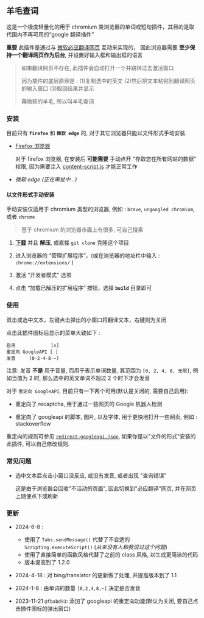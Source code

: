 羊毛查词
--------

这是一个极度轻量化的用于 chromium 类浏览器的单词或短句插件，其目的是取代国内不再可用的“google 翻译插件”

**重要** 此插件是通过与 [微软必应翻译网页](https://cn.bing.com/translator) 互动来实现的，
因此浏览器需要 **至少保持一个翻译网页作为后台**, 并设置好输入框和输出框的语言

> 如果翻译网页不存在, 此插件会自动打开一个并跳转过去激活窗口
>
> 因为插件的底层原理是 : (1)复制选中的英文 (2)然后把文本粘贴到翻译网页的输入窗口 (3)取回结果并显示
>
> 薅微软的羊毛, 所以叫羊毛查词

### 安装

目前只有 **`firefox`** 和 **`微软 edge`** 的, 对于其它浏览器只能以文件形式手动安装.

- [Firefox 浏览器](https://addons.mozilla.org/zh-CN/firefox/addon/羊毛查词)

  对于 firefox 浏览器, 在安装后 **可能需要** 手动点开 "存取您在所有网站的数据" 权限, 因为需要注入 [content-script.js](build/js/content-script.js) 才能正常工作

- _微软 edge (正在审批中...)_

#### 以文件形式手动安装

手动安装仅适用于 chromium 类型的浏览器, 例如 : `brave`, `ungoogled chromium`, 或者 `chrome`

> 基于 chromium 的浏览器市面上有很多, 可自己搜素

1. **[下载](https://github.com/R32/extension-wordtranslator/archive/master.zip)** 并且 **解压**, 或直接 `git clone` 克隆这个项目

2. 进入浏览器的 “管理扩展程序”，(或在浏览器的地址栏中输入 : `chrome://extensions/` )

3. 激活 "开发者模式" 选项

4. 点击 “加载已解压的扩展程序” 按钮，选择 **`build`** 目录即可

### 使用

双击或选中文本，左键点击弹出的小窗口将翻译文本，右键则为关闭

点击此插件图标后显示的菜单大致如下 :

```
启用             [x]
重定向 GoogleAPI [ ]
发音     (0-2-4-8-~)
```
注意: 发音 **不是** 用于音量, 而用于表示单词数量, 其范围为 `[0, 2, 4, 8, 无限]`,
例如当值为 2 时, 那么选中的英文单词不超过 2 个时下才会发音

对于 `重定向 GoogleAPI`, 目前只有一下两个可用(默认是关闭的, 需要自己启用):

- 重定向了 recaptcha, 用于通过一些网页的 Google 机器人检测

- 重定向了 googleapi 的脚本, 图片, 以及字体, 用于更快地打开一些网页, 例如 : stackoverflow

重定向的规则可参见 [`redirect-googleapi.json`](build/redirect-googleapi.json),
如果你是以"文件的形式"安装的此插件, 可以自己修改规则.

### 常见问题

- 选中文本后点击小窗口没反应, 或没有发音, 或者出现 "查询错误"

    这是由于浏览器会回收"不活动的页面", 因此切换到"必应翻译"网页, 并在网页上随便点下或刷新

### 更新

- 2024-6-8 :

  - 使用了 `Tabs.sendMessage()` 代替了不合适的 `Scripting.executeScript()` (_从来没有人和我说过这个问题_)
  - 使用了直接简单的函数风格代替了之前的 class 风格, 以生成更简洁的代码
  - 版本提高到了 1.2.0

- 2024-4-18 : 对 bing/translator 的更新做了处理, 并提高版本到了 1.1

- 2024-1-8 : 由单词的数量 `[0,2,4,8,~]` 决定是否发音

- 2023-11-21 `@fbabd93`: 添加了 googleapi 的重定向功能(默认为关闭, 要自己点击插件图标的弹出窗口)
